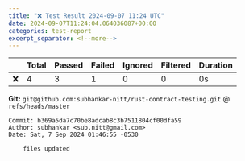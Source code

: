 ```yaml
---
title: "❌ Test Result 2024-09-07 11:24 UTC"
date: 2024-09-07T11:24:04.064036087+00:00
categories: test-report
excerpt_separator: <!--more-->
---
```



| | Total | Passed | Failed | Ignored | Filtered | Duration |
| --- | ----- | -------| ------ | ------- | -------- | -------- |
| ❌ | 4 | 3 | 1 | 0 | 0 | 0s |


**Git:** `git@github.com:subhankar-nitt/rust-contract-testing.git` @ `refs/heads/master`

    Commit: b369a5da7c70be8adcab8c3b7511804cf00dfa59
    Author: subhankar <sub.nitt@gmail.com>
    Date: Sat, 7 Sep 2024 01:46:55 -0530

        files updated

